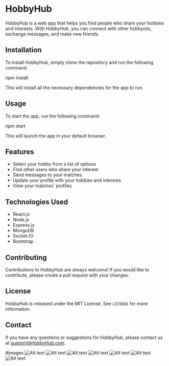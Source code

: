 # HobbyHub

HobbyHub is a web app that helps you find people who share your hobbies and interests. With HobbyHub, you can connect with other hobbyists, exchange messages, and make new friends.

## Installation

To install HobbyHub, simply clone the repository and run the following command:

npm install


This will install all the necessary dependencies for the app to run.

## Usage

To start the app, run the following command:

npm start


This will launch the app in your default browser.

## Features

- Select your hobby from a list of options
- Find other users who share your interest
- Send messages to your matches
- Update your profile with your hobbies and interests
- View your matches' profiles

## Technologies Used

- React.js
- Node.js
- Express.js
- MongoDB
- Socket.IO
- Bootstrap

## Contributing

Contributions to HobbyHub are always welcome! If you would like to contribute, please create a pull request with your changes.

## License

HobbyHub is released under the MIT License. See `LICENSE` for more information.

## Contact

If you have any questions or suggestions for HobbyHub, please contact us at support@HobbyHub.com.


#images
<img src="/images/1.png" alt="Alt text" title="Optional title">
<img src="/images/2.png" alt="Alt text" title="Optional title">
<img src="/images/3.png" alt="Alt text" title="Optional title">
<img src="/images/4.png" alt="Alt text" title="Optional title">
<img src="/images/5.png" alt="Alt text" title="Optional title">
<img src="/images/6.png" alt="Alt text" title="Optional title">
<img src="/images/7.png" alt="Alt text" title="Optional title">
